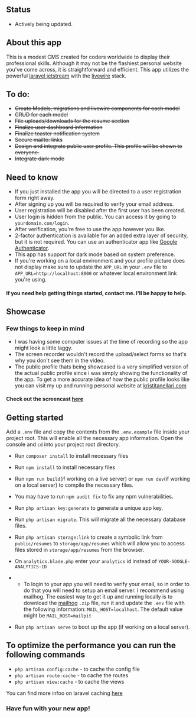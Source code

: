## Status

* Actively being updated.

## About this app

This is a modest CMS created for coders worldwide to display their professional skills. Although it may not be the flashiest personal website you've come across, it is straightforward and efficient. This app utilizes the powerful [laravel jetstream](https://jetstream.laravel.com/3.x/introduction.html) with the [livewire](https://laravel-livewire.com/) stack.

## To do:

* ~~Create Models, migrations and livewire components for each model~~
* ~~CRUD for each model~~
* ~~File uploads/downloads for the resume section~~
* ~~Finalize user dashboard information~~
* ~~Finalize toaster notification system~~
* ~~Secure mailto: links~~
* ~~Design and integrate public user profile. This profile will be shown to everyone.~~
* ~~Integrate dark mode~~

## Need to know
* If you just installed the app you will be directed to a user registration form right away. 
* After signing up you will be required to verify your email address. 
* User registration will be disabled after the first user has been created.
* User login is hidden from the public. You can access it by going to `yourdomain.com/login`.
* After verification, you're free to use the app however you like.
* 2-factor authentication is available for an added extra layer of security, but it is not required. You can use an authenticator app like [Google Authenticator](https://play.google.com/store/apps/details?id=com.google.android.apps.authenticator2&hl=en_US&gl=US).
* This app has support for dark mode based on system preference.
* If you're working on a local environment and your profile picture does not display make sure to update the `APP_URL` in your `.env` file to `APP_URL=http://localhost:8000` or whatever local environment link you're using.

#### If you need help getting things started, contact me. I'll be happy to help.

## Showcase

### Few things to keep in mind

* I was having some computer issues at the time of recording so the app might look a little laggy.
* The screen recorder wouldn't record the upload/select forms so that's why you don't see them in the video.
* The public profile thats being showcased is a very simplified version of the actual public profile since i was simply showing the functionality of the app.  To get a more accurate idea of how the public profile looks like you can visit my up and running personal website at [kristitanellari.com](https://www.kristitanellari.com)
#### Check out the screencast [here](https://clipchamp.com/watch/HPSgbsPlCyP?utm_source=share&utm_medium=social&utm_campaign=watch)

## Getting started

Add a `.env` file and copy the contents from the `.env.example` file inside your project root. This will enable all the necessary app information. Open the console and `cd` into your project root directory.
* Run `composer install` to install necessary files
* Run `npm install` to install necessary files
* Run `npm run build`(if working on a live server) or `npm run dev`(if working on a local server) to compile the necessary files.
* You may have to run `npm audit fix` to fix any npm vulnerabilities.
* Run `php artisan key:generate` to generate a unique app key.
* Run `php artisan migrate`. This will migrate all the necessary database files.
* Run `php artisan storage:link` to create a symbolic link from `public/resumes` to `storage/app/resumes` which will allow you to access files stored in `storage/app/resumes` from the browser.
* On `analytics.blade.php` enter your `analytics` id instead of `YOUR-GOOGLE-ANALYTICS-ID`
* * To login to your app you will need to verify your email, so in order to do that you will need to setup an email server. I recommend using mailhog. The easiest way to get it up and running locally is to download the [mailhog](https://sourceforge.net/projects/mailhog.mirror/) `.zip` file, run it and update the `.env` file with the following information: `MAIL_HOST=localhost`. The default value might be `MAIL_HOST=mailpit`

* Run `php artisan serve` to boot up the app (if working on a local server).

## To optimize the performance you can run the following commands

* `php artisan config:cache` - to cache the config file
* `php artisan route:cache` - to cache the routes
* `php artisan view:cache` - to cache the views

You can find more infoo on laravel caching [here](https://laravel.com/docs/10.x/cache)

### Have fun with your new app!
